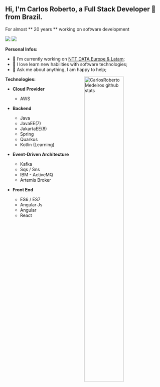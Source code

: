 ##  Hi, I'm Carlos Roberto, a Full Stack Developer 🚀 from Brazil.  ##

For almost ** 20 years ** working on software development

<div>
   <a href = "mailto:carlosmedeiroslima@gmail.com"><img src="https://img.shields.io/badge/-Gmail-%23333?style=for-the-badge&logo=gmail&logoColor=white" target="_blank"></a>
  <a href="https://www.linkedin.com/in/carlosmedeiroslima" target="_blank"><img src="https://img.shields.io/badge/-LinkedIn-%230077B5?style=for-the-badge&logo=linkedin&logoColor=white" target="_blank"></a>
</div>

**Personal Infos:**

-   💼 I’m currently working on [NTT DATA Europe & Latam](https://www.nttdata.com/global/en/);
-   🔧 I love learn new habilities with software technologies;
-   💬 Ask me about anything, I am happy to help;

<a href="https://github.com/vinnyfs89">
    <img width="50%" align="right" width="50%" alt="CarlosRobertoMedeiros github stats" src="https://github-readme-stats.vercel.app/api?username=CarlosRobertoMedeiros&show_icons=true&hide_border=true" />
</a>

**Technologies:**
- **Cloud Provider** 
  - AWS

- **Backend** 
  - Java
  - JavaEE(7) 
  - JakartaEE(8)
  - Spring
  - Quarkus
  - Kotlin (Learning) 

- **Event-Driven Architecture** 
  - Kafka
  - Sqs / Sns
  - IBM - ActiveMQ
  - Artemis Broker

- **Front End**
  - ES6 / ES7
  - Angular Js
  - Angular
  - React

